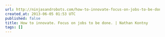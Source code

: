 ```yaml
---
url: http://ninjasandrobots.com/how-to-innovate-focus-on-jobs-to-be-done
created_at: 2013-06-05 01:53 UTC
published: false
title: How to innovate. Focus on jobs to be done. | Nathan Kontny
tags: []
---
```



